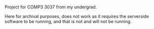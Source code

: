 Project for COMP3 3037 from my undergrad.

Here for archival purposes, does not work as it requires the serverside software to be running, and that is not and will not be running.
